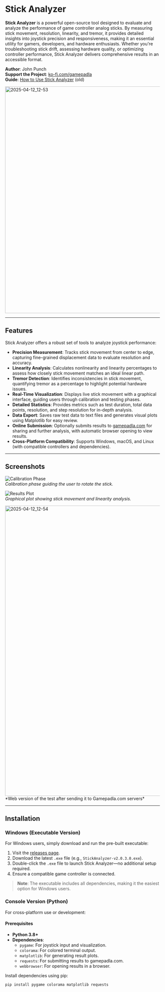 # Stick Analyzer

**Stick Analyzer** is a powerful open-source tool designed to evaluate and analyze the performance of game controller analog sticks. By measuring stick movement, resolution, linearity, and tremor, it provides detailed insights into joystick precision and responsiveness, making it an essential utility for gamers, developers, and hardware enthusiasts. Whether you're troubleshooting stick drift, assessing hardware quality, or optimizing controller performance, Stick Analyzer delivers comprehensive results in an accessible format.

**Author**: John Punch  
**Support the Project**: [ko-fi.com/gamepadla](https://ko-fi.com/gamepadla)  
**Guide**: [How to Use Stick Analyzer](https://www.reddit.com/r/Controller/comments/1i831jw/stick_analyzer_complete_guide_to_gamepad_stick/) (old)

<img width="735" alt="2025-04-12_12-53" src="https://github.com/user-attachments/assets/cc31ffb5-cbdf-4547-9a46-de2c29e41ef1" />

---

## Features

Stick Analyzer offers a robust set of tools to analyze joystick performance:

- **Precision Measurement**: Tracks stick movement from center to edge, capturing fine-grained displacement data to evaluate resolution and accuracy.
- **Linearity Analysis**: Calculates nonlinearity and linearity percentages to assess how closely stick movement matches an ideal linear path.
- **Tremor Detection**: Identifies inconsistencies in stick movement, quantifying tremor as a percentage to highlight potential hardware issues.
- **Real-Time Visualization**: Displays live stick movement with a graphical interface, guiding users through calibration and testing phases.
- **Detailed Statistics**: Provides metrics such as test duration, total data points, resolution, and step resolution for in-depth analysis.
- **Data Export**: Saves raw test data to text files and generates visual plots using Matplotlib for easy review.
- **Online Submission**: Optionally submits results to [gamepadla.com](https://gamepadla.com) for sharing and further analysis, with automatic browser opening to view results.
- **Cross-Platform Compatibility**: Supports Windows, macOS, and Linux (with compatible controllers and dependencies).

---

## Screenshots

![Calibration Phase](https://github.com/user-attachments/assets/08025433-c260-4a5b-a30d-e80de79ba32f)  
*Calibration phase guiding the user to rotate the stick.*

![Results Plot](https://github.com/user-attachments/assets/4eb09041-64b2-448a-9fe9-476a7ff78e1f)  
*Graphical plot showing stick movement and linearity analysis.*

<img width="941" alt="2025-04-12_12-54" src="https://github.com/user-attachments/assets/1af91fd9-e7df-4673-aa95-8008f44366c2" />  
*Web version of the test after sending it to Gamepadla.com servers*

---

## Installation

### Windows (Executable Version)
For Windows users, simply download and run the pre-built executable:

1. Visit the [releases page](https://github.com/cakama3a/StickAnalyzer/releases).
2. Download the latest `.exe` file (e.g., `StickAnalyzer-v2.0.3.0.exe`).
3. Double-click the `.exe` file to launch Stick Analyzer—no additional setup required.
4. Ensure a compatible game controller is connected.

> **Note**: The executable includes all dependencies, making it the easiest option for Windows users.

### Console Version (Python)
For cross-platform use or development:

#### Prerequisites
- **Python 3.8+**
- **Dependencies**:
  - `pygame`: For joystick input and visualization.
  - `colorama`: For colored terminal output.
  - `matplotlib`: For generating result plots.
  - `requests`: For submitting results to gamepadla.com.
  - `webbrowser`: For opening results in a browser.

Install dependencies using pip:

```bash
pip install pygame colorama matplotlib requests
